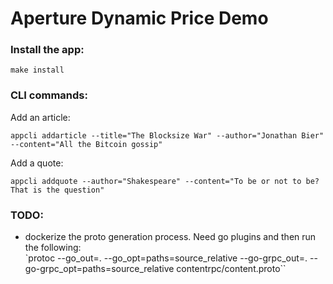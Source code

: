 # Aperture Dynamic Price Demo

### Install the app:
`make install`

### CLI commands:

Add an article:

`appcli addarticle --title="The Blocksize War" --author="Jonathan Bier" --content="All the Bitcoin gossip"`


Add a quote:

`appcli addquote --author="Shakespeare" --content="To be or not to be? That is the question"`


### TODO:

- dockerize the proto generation process. Need go plugins and then run the
  following:    
        `protoc --go_out=. --go_opt=paths=source_relative --go-grpc_out=. --go-grpc_opt=paths=source_relative contentrpc/content.proto``

